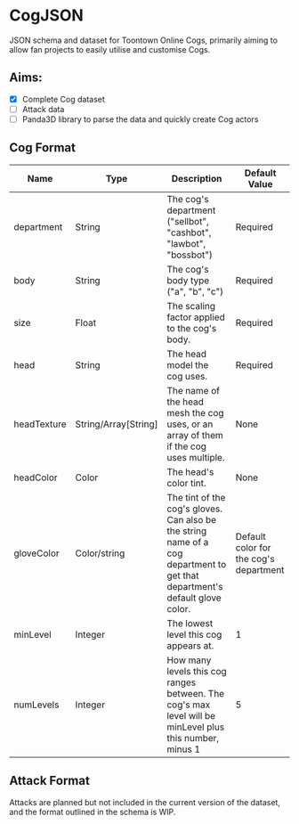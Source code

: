 # CogJSON
JSON schema and dataset for Toontown Online Cogs, primarily aiming to allow fan projects to easily utilise and customise Cogs.
## Aims:
- [x] Complete Cog dataset
- [ ] Attack data
- [ ] Panda3D library to parse the data and quickly create Cog actors
## Cog Format
Name | Type | Description | Default Value
--- | --- | --- | ---
department | String | The cog's department ("sellbot", "cashbot", "lawbot", "bossbot") | Required
body | String | The cog's body type ("a", "b", "c") | Required
size | Float | The scaling factor applied to the cog's body. | Required
head | String | The head model the cog uses. | Required
headTexture | String/Array[String] | The name of the head mesh the cog uses, or an array of them if the cog uses multiple. | None
headColor | Color | The head's color tint. | None
gloveColor | Color/string | The tint of the cog's gloves. Can also be the string name of a cog department to get that department's default glove color. | Default color for the cog's department
minLevel | Integer | The lowest level this cog appears at. | 1
numLevels | Integer | How many levels this cog ranges between. The cog's max level will be minLevel plus this number, minus 1 | 5
## Attack Format
Attacks are planned but not included in the current version of the dataset, and the format outlined in the schema is WIP.

